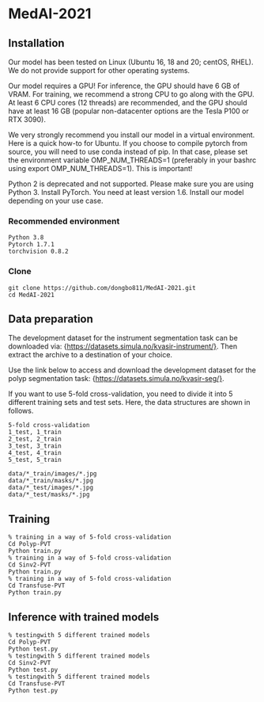 # MedAI-2021

## Installation
Our model has been tested on Linux (Ubuntu 16, 18 and 20; centOS, RHEL). We do not provide support for other operating systems.

Our model requires a GPU! For inference, the GPU should have 6 GB of VRAM. For training, we recommend a strong CPU to go along with the GPU. At least 6 CPU cores (12 threads) are recommended, and the GPU should have at least 16 GB (popular non-datacenter options are the Tesla P100  or RTX 3090). 

We very strongly recommend you install our model in a virtual environment. Here is a quick how-to for Ubuntu. If you choose to compile pytorch from source, you will need to use conda instead of pip. In that case, please set the environment variable OMP\_NUM\_THREADS=1 (preferably in your bashrc using export OMP\_NUM\_THREADS=1). This is important!

Python 2 is deprecated and not supported. Please make sure you are using Python 3. Install PyTorch. You need at least version 1.6. Install our model depending on your use case.

### Recommended environment
```
Python 3.8
Pytorch 1.7.1
torchvision 0.8.2
```

### Clone
```
git clone https://github.com/dongbo811/MedAI-2021.git
cd MedAI-2021
```

## Data preparation
The development dataset for the instrument segmentation task can be downloaded via: {https://datasets.simula.no/kvasir-instrument/}. Then extract the archive to a destination of your choice. 

Use the link below to access and download the development dataset for the polyp segmentation task: {https://datasets.simula.no/kvasir-seg/}.  

If you want to use 5-fold cross-validation, you need to divide it into 5 different training sets and test sets. Here, the data structures are shown in follows.

```
5-fold cross-validation
1_test, 1_train
2_test, 2_train
3_test, 3_train
4_test, 4_train
5_test, 5_train

data/*_train/images/*.jpg
data/*_train/masks/*.jpg
data/*_test/images/*.jpg
data/*_test/masks/*.jpg
```
## Training
```
% training in a way of 5-fold cross-validation 
Cd Polyp-PVT
Python train.py
% training in a way of 5-fold cross-validation 
Cd Sinv2-PVT
Python train.py
% training in a way of 5-fold cross-validation 
Cd Transfuse-PVT
Python train.py
```
## Inference with trained models
```
% testingwith 5 different trained models 
Cd Polyp-PVT
Python test.py
% testingwith 5 different trained models  
Cd Sinv2-PVT
Python test.py
% testingwith 5 different trained models 
Cd Transfuse-PVT
Python test.py
```
